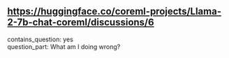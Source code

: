 ## https://huggingface.co/coreml-projects/Llama-2-7b-chat-coreml/discussions/6

contains_question: yes  
question_part: What am I doing wrong?